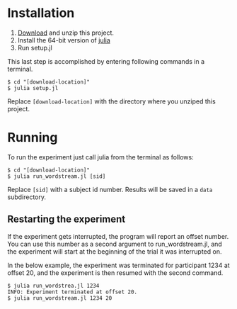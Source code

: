 # Installation

1. [Download](https://github.com/haberdashPI/navy_wordstream/archive/master.zip)
   and unzip this project.
2. Install the 64-bit version of [julia](http://julialang.org/downloads/)
3. Run setup.jl

This last step is accomplished by entering following commands in a terminal.

```console
$ cd "[download-location]"
$ julia setup.jl
```

Replace `[download-location]` with the directory where you unziped this project.

# Running

To run the experiment just call julia from the terminal as follows:

```console
$ cd "[download-location]"
$ julia run_wordstream.jl [sid]
```

Replace `[sid]` with a subject id number. Results will be saved in a `data` subdirectory.

## Restarting the experiment

If the experiment gets interrupted, the program will report an offset
number. You can use this number as a second argument to run_wordstream.jl, and
the experiment will start at the beginning of the trial it was interrupted
on.

In the below example, the experiment was terminated for participant 1234 at
offset 20, and the experiment is then resumed with the second command.

```console
$ julia run_wordstrea.jl 1234
INFO: Experiment terminated at offset 20.
$ julia run_wordstream.jl 1234 20
```

